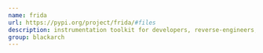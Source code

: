 ```yaml
---
name: frida
url: https://pypi.org/project/frida/#files
description: instrumentation toolkit for developers, reverse-engineers, and security researchers. URL : https://pypi.org/project/frida/#files Groups : blackarch blackarch-reversing blackarch-binary
group: blackarch
---
```


